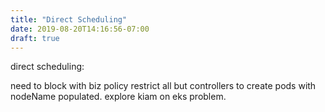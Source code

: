 ```yaml
---
title: "Direct Scheduling"
date: 2019-08-20T14:16:56-07:00
draft: true
---
```



direct scheduling:

need to block with biz policy restrict all but controllers to create pods with nodeName populated.
explore kiam on eks problem.


